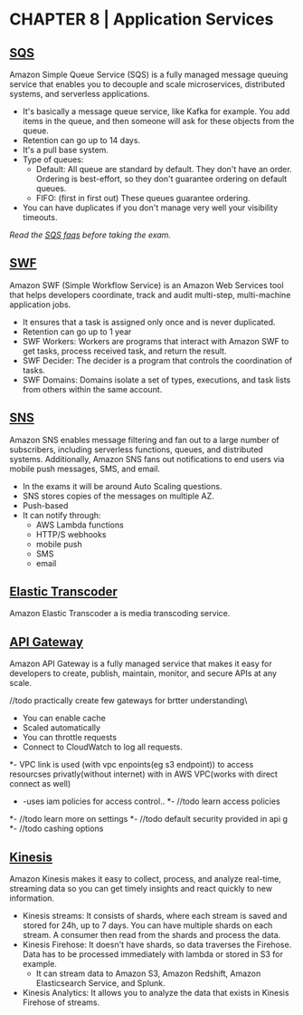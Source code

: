 # CHAPTER 8 | Application Services

## [SQS](https://aws.amazon.com/sqs/)

Amazon Simple Queue Service (SQS) is a fully managed message queuing service that enables you to decouple and scale microservices, distributed systems, and serverless applications.

* It's basically a message queue service, like Kafka for example. You add items in the queue, and then someone will ask for these objects from the queue.
* Retention can go up to 14 days.
* It's a pull base system.
* Type of queues:
  * Default: All queue are standard by default. They don't have an order. Ordering is best-effort, so they don't guarantee ordering on default queues.
  * FIFO: (first in first out) These queues guarantee ordering.
* You can have duplicates if you don't manage very well your visibility timeouts.

_Read the [SQS faqs](https://aws.amazon.com/sqs/faqs/) before taking the exam._

## [SWF](https://aws.amazon.com/swf/)

Amazon SWF (Simple Workflow Service) is an Amazon Web Services tool that helps developers coordinate, track and audit multi-step, multi-machine application jobs.

* It ensures that a task is assigned only once and is never duplicated.
* Retention can go up to 1 year
* SWF Workers: Workers are programs that interact with Amazon SWF to get tasks, process received task, and return the result.
* SWF Decider: The decider is a program that controls the coordination of tasks.
* SWF Domains: Domains isolate a set of types, executions, and task lists from others within the same account.

## [SNS](https://aws.amazon.com/sns/)

Amazon SNS enables message filtering and fan out to a large number of subscribers, including serverless functions, queues, and distributed systems. Additionally, Amazon SNS fans out notifications to end users via mobile push messages, SMS, and email.

* In the exams it will be around Auto Scaling questions.
* SNS stores copies of the messages on multiple AZ.
* Push-based
* It can notify through:
  * AWS Lambda functions
  * HTTP/S webhooks
  * mobile push
  * SMS
  * email

## [Elastic Transcoder](https://aws.amazon.com/elastictranscoder/)

Amazon Elastic Transcoder a is media transcoding service.

## [API Gateway](https://aws.amazon.com/api-gateway/)

Amazon API Gateway is a fully managed service that makes it easy for developers to create, publish, maintain, monitor, and secure APIs at any scale.

//todo practically create few gateways for brtter understanding\
* You can enable cache
* Scaled automatically
* You can throttle requests
* Connect to CloudWatch to log all requests.

*- VPC link is used (with vpc enpoints(eg s3 endpoint)) to access resourcses privatly(without internet) with in AWS VPC(works with direct connect as well)
* -uses iam policies for access control..
*- //todo learn access policies

*- //todo learn more on settings
*- //todo default security provided in api g
*- //todo cashing options


## [Kinesis](https://aws.amazon.com/kinesis/)

Amazon Kinesis makes it easy to collect, process, and analyze real-time, streaming data so you can get timely insights and react quickly to new information.

* Kinesis streams: It consists of shards, where each stream is saved and stored for 24h, up to 7 days. You can have multiple shards on each stream. A consumer then read from the shards and process the data.
* Kinesis Firehose: It doesn't have shards, so data traverses the Firehose. Data has to be processed immediately with lambda or stored in S3 for example.
  * It can stream data to Amazon S3, Amazon Redshift, Amazon Elasticsearch Service, and Splunk.
* Kinesis Analytics: It allows you to analyze the data that exists in Kinesis Firehose of streams.